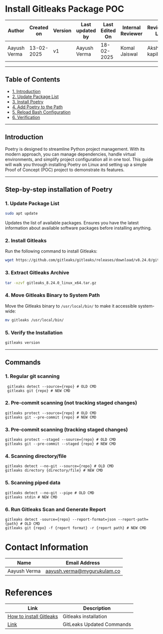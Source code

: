# Install Gitleaks Package POC

| **Author** | **Created on** | **Version** | **Last updated by**|**Last Edited On**|**Internal Reviewer** |**Reviewer L0** |**Reviewer L1** |**Reviewer L2** |
|------------|---------------------------|-------------|----------------|-----|-------------|-------------|-------------|-------------|
| Aayush Verma|   13-02-2025             | v1          | Aayush Verma   | 18-02-2025   |  Komal Jaiswal | Akshit kapil | Taranddeep | Abhishek  Dubey|


---

## **Table of Contents**

  - [1. Introduction](#introduction)
  - [2. Update Package List](#1-update-package-list)
  - [3. Install Poetry](#2-install-poetry)
  - [4. Add Poetry to the Path](#3-add-poetry-to-the-path)
  - [5. Reload Bash Configuration](#4-reload-bash-configuration)
  - [6. Verification](#5-verify-the-installation)
 
 ---

## **Introduction**
Poetry is designed to streamline Python project management. With its modern approach, you can manage dependencies, handle virtual environments, and simplify project configuration all in one tool. This guide will walk you through installing Poetry on Linux and setting up a simple Proof of Concept (POC) project to demonstrate its features.

---

## Step-by-step installation of Poetry


### **1. Update Package List**

```bash
sudo apt update
```
Updates the list of available packages. Ensures you have the latest information about available software packages before installing anything.



### **2. Install Gitleaks**
Run the following command to install Gitleaks:

```bash
wget https://github.com/gitleaks/gitleaks/releases/download/v8.24.0/gitleaks_8.24.0_linux_x64.tar.gz
```



### **3. Extract Gitleaks Archive**

```bash
tar -xzvf gitleaks_8.24.0_linux_x64.tar.gz 
```



### **4.  Move Gitleaks Binary to System Path**

Move the Gitleaks binary to `/usr/local/bin/` to make it accessible system-wide:

```bash
mv gitleaks /usr/local/bin/
```



### **5. Verify the Installation**

```bash
gitleaks version
```

---

## Commands

### **1. Regular git scanning**
```
 gitleaks detect --source={repo} # OLD CMD
 gitleaks git {repo} # NEW CMD
```
### **2. Pre-commit scanning (not tracking staged changes)**
```
gitleaks protect --source={repo} # OLD CMD
gitleaks git --pre-commit {repo} # NEW CMD
```
### **3. Pre-commit scanning (tracking staged changes)**
```
gitleaks protect --staged --source={repo} # OLD CMD
gitleaks git --pre-commit --staged {repo} # NEW CMD
```
### **4. Scanning directory/file**
```
gitleaks detect --no-git --source={repo} # OLD CMD
gitleaks directory {directory/file} # NEW CMD
```
### **5. Scanning piped data**
```
gitleaks detect --no-git --pipe # OLD CMD
gitleaks stdin # NEW CMD
```

### **6. Run Gitleaks Scan and Generate Report**
```
gitleaks detect -source={repo} --report-format=json --report-path={path} # OLD CMD
gitleaks git {repo} -f {report format} -r {report path} # NEW CMD
```


# Contact Information

| **Name**       | **Email Address**            |
|-----------------|------------------------------|
| Aayush Verma    | <aayush.verma@mygurukulam.co>     |

# References

| **Link**                                                                                                                     | **Description**                   |
|---------------------------------------------------------------------------------------------------------------|--------------------------------------------------|
| [How to install Gitleaks](https://github.com/gitleaks/gitleaks) | Gitleaks installation  |
| [Link](https://gist.github.com/zricethezav/b325bb93ebf41b9c0b0507acf12810d2) | GitLeaks Updated Commands |
